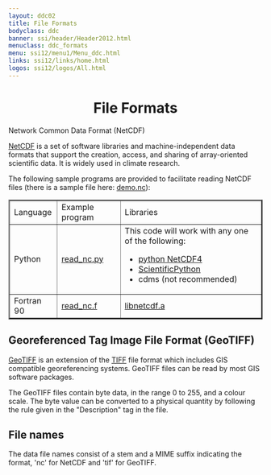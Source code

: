 ```yaml
---
layout: ddc02
title: File Formats
bodyclass: ddc
banner: ssi/header/Header2012.html
menuclass: ddc_formats
menu: ssi12/menu1/Menu_ddc.html
links: ssi12/links/home.html
logos: ssi12/logos/All.html
---
```

 <!-- end of left column -->
 <div id="pagetitle">
 <h1 align="center"> File Formats</h1>
 </div>
 <!-- End of Page Title Block -->

<div id="content>
<p/> 
 <h2><a name="netcdf" id="netcdf">Network Common Data Format (NetCDF)</a></h2>
 
<p>
 <a class="extern" target="_blank" href="http://www.unidata.ucar.edu/software/netcdf/">NetCDF</a>
 is a set of software libraries and machine-independent data formats
 that support the creation, access, and sharing of array-oriented scientific data. It is widely used in climate research.
</p>
 
<p>
 The following sample programs are provided to facilitate reading NetCDF files (there is a sample file here: <a href="/ancilliary/nc/demo.nc">demo.nc</a>):
</p>
 
<p>
<div>
 <table border="2">
 <tr>
 <td>Language</td><td>Example program</td><td>Libraries</td>
 </tr>
 <tr>
 <td>Python</td>
 <td><a href="/ancilliary/python/read_nc.py">read_nc.py</a> </td>
 <td>
This code will work with any one of the following:
<ul>
<li><a class="extern" target="_blank" href="https://github.com/Unidata/netcdf4-python">python NetCDF4</a></li>
<li>
 <a class="extern" target="_blank" href="https://sourcesup.renater.fr/projects/scientific-py/">ScientificPython</a></li>
<li>cdms (not recommended)</li>
</ul>
  </td>
 </tr>
 <tr>
 <td>Fortran 90</td>
 <td><a href="/ancilliary/f90/read_nc.f">read_nc.f</a></td>
 <td><a class="extern" target="_blank" href="http://www.unidata.ucar.edu/software/netcdf/">libnetcdf.a</a></td>
 </tr>
 </table>
</div>
</p>
 
 
 <h2><a name="geotiff" id="geotiff">Georeferenced Tag Image File Format (GeoTIFF)</a></h2>
 
<p>
 <a class="extern" target="_blank" href="http://www.remotesensing.org/geotiff/geotiff.html">GeoTIFF</a> is an extension of the 
 <a class="extern" target="_blank" href="http://www.awaresystems.be/imaging/tiff/faq.html">TIFF</a> file format which includes
 GIS compatible georeferencing systems. GeoTIFF files can be read by most GIS software packages.
</p>
 
<p>
The GeoTIFF files contain byte data, in the range 0 to 255, and a colour scale.
 The byte value can be converted to a physical quantity by following the rule 
 given in the "Description" tag in the file.
</p>
 
 
 <h2>File names</h2>
 
<p>
 The data file names consist of a stem and a MIME suffix indicating the format, 'nc' for NetCDF and
 'tif' for GeoTIFF.
</p>
 
 
</div>

